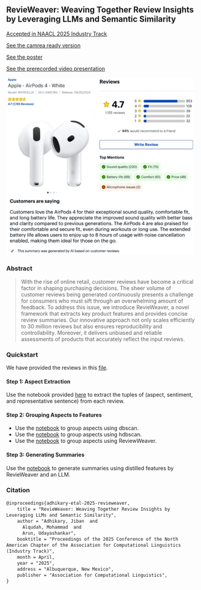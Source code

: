 ## RevieWeaver: Weaving Together Review Insights by Leveraging LLMs and Semantic Similarity

[Accepted in NAACL 2025 Industry Track](https://2025.naacl.org/program/accepted_papers/#industry-track-papers)

[See the camrea ready version](https://github.com/sworborno/RevieWeaver/blob/main/artifacts/NAACL_Ind_2025_camera_ready.pdf)

[See the poster](https://github.com/sworborno/RevieWeaver/blob/main/artifacts/109_ind_RevieWeaver_poster.pdf)

[See the prerecorded video presentation](https://s3.amazonaws.com/pf-user-files-01/u-59356/uploads/2025-04-06/tn73wlc/109_ind_RevieWeaver_prerecording.mp4)

<img src="https://github.com/sworborno/RevieWeaver/blob/main/images/bby-distill-summary-airpods-4.jpg" width="500"/> 

### Abstract
> With the rise of online retail, customer reviews have become a critical factor in shaping purchasing decisions. The sheer volume of customer reviews being generated continuously presents a challenge for consumers who must sift through an overwhelming amount of feedback. To address this issue, we introduce RevieWeaver, a novel framework that extracts key product features and provides concise review summaries. Our innovative approach not only scales efficiently to 30 million reviews but also ensures reproducibility and controllability. Moreover, it delivers unbiased and reliable assessments of products that accurately reflect the input reviews.

### Quickstart
We have provided the reviews in this [file](https://github.com/sworborno/RevieWeaver/blob/main/data/product_reviews.pkl). 

#### Step 1: Aspect Extraction
Use the notebook provided [here](https://github.com/sworborno/RevieWeaver/blob/main/notebooks/aspect-extraction.ipynb) to extract the tuples of (aspect, sentiment, and representative sentence) from each review. 

#### Step 2: Grouping Aspects to Features
- Use the [notebook](https://github.com/sworborno/RevieWeaver/blob/main/notebooks/topic-modeling-dbscan.ipynb) to group aspects using dbscan.
- Use the [notebook](https://github.com/sworborno/RevieWeaver/blob/main/notebooks/topic-modeling-hdbscan.ipynb) to group aspects using hdbscan.
- Use the [notebook](https://github.com/sworborno/RevieWeaver/blob/main/notebooks/topic-modeling-revieweaver.ipynb) to group aspects using ReviewWeaver. 

#### Step 3: Generating Summaries
Use the [notebook](https://github.com/sworborno/RevieWeaver/blob/main/notebooks/summary-generation-revieweaver-llm.ipynb) to generate summaries using distilled features by RevieWeaver and an LLM.

### Citation
```
@inproceedings{adhikary-etal-2025-revieweaver,
    title = "RevieWeaver: Weaving Together Review Insights by Leveraging LLMs and Semantic Similarity",
    author = "Adhikary, Jiban  and
      Alqudah, Mohammad  and
      Arun, Udayashankar",
    booktitle = "Proceedings of the 2025 Conference of the North American Chapter of the Association for Computational Linguistics (Industry Track)",
    month = April,
    year = "2025",
    address = "Albuquerque, New Mexico",
    publisher = "Association for Computational Linguistics",
}
```

